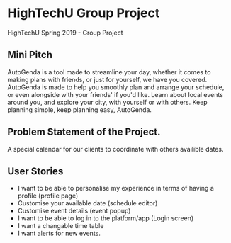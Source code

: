 # HighTechU Group Project 

HighTechU Spring 2019 - Group Project

## Mini Pitch

AutoGenda is a tool made to streamline your day, whether it comes to making plans with friends, or just for yourself, we have you covered. AutoGenda is made to help you smoothly plan and arrange your schedule, or even alongside with your friends' if you'd like. Learn about local events around you, and explore your city, with yourself or with others.  Keep planning simple, keep planning easy, AutoGenda.

## Problem Statement of the Project.

A special calendar for our clients to coordinate with others availible dates.

## User Stories

* I want to be able to personalise my experience in terms of having a profile (profile page)
* Customise your available date (schedule editor)
* Customise event details (event popup)
* I want to be able to log in to the platform/app (Login screen)
* I want a changable time table
* I want alerts for new events. 

